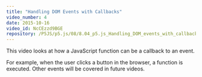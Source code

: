 ```yaml
---
title: "Handling DOM Events with Callbacks"
video_number: 4
date: 2015-10-16
video_id: NcCEzzd9BGE
repository: /P5JS/p5.js/08/8.04_p5.js_Handling_DOM_events_with_callbacks
---
```


This video looks at how a JavaScript function can be a callback to an event.

For example, when the user clicks a button in the browser, a function is executed. 
Other events will be covered in future videos.
